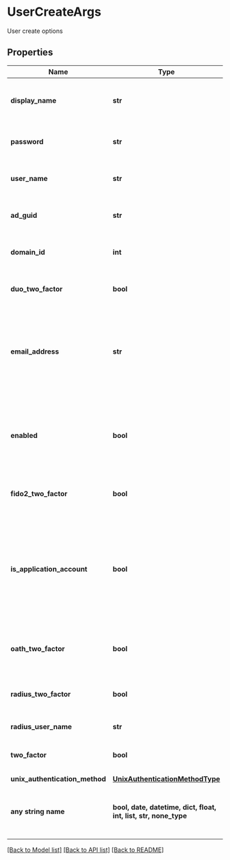 # UserCreateArgs

User create options

## Properties
Name | Type | Description | Notes
------------ | ------------- | ------------- | -------------
**display_name** | **str** | The user’s name as displayed in the user interface. | 
**password** | **str** | The password used by local accounts to log in. | 
**user_name** | **str** | The unique string identifying this user. | 
**ad_guid** | **str** | Active Directory unique identifier. | [optional] 
**domain_id** | **int** | If not null, the Active Directory domain ID. | [optional] 
**duo_two_factor** | **bool** | Whether Duo two-factor authentication is enabled. | [optional] 
**email_address** | **str** | The user&#39;s email address. Used by the system to send reports, access requests, and other notifications. | [optional] 
**enabled** | **bool** | Whether the user account is enabled. Disabled users are unable to log in and do not consume a user license. | [optional] 
**fido2_two_factor** | **bool** | Whether Duo two-factor authentication is enabled. | [optional] 
**is_application_account** | **bool** | Whether this is an application account. Application accounts are used for automation, cannot log in using the UI, and do not consume a user license. | [optional] 
**oath_two_factor** | **bool** | Whether OATH two-factor authentication is enabled. | [optional] 
**radius_two_factor** | **bool** | Whether RADIUS two-factor authentication is enabled. | [optional] 
**radius_user_name** | **str** | RADIUS username | [optional] 
**two_factor** | **bool** | Whether two-factor authentication is enabled. | [optional] 
**unix_authentication_method** | [**UnixAuthenticationMethodType**](UnixAuthenticationMethodType.md) |  | [optional] 
**any string name** | **bool, date, datetime, dict, float, int, list, str, none_type** | any string name can be used but the value must be the correct type | [optional]

[[Back to Model list]](../README.md#documentation-for-models) [[Back to API list]](../README.md#documentation-for-api-endpoints) [[Back to README]](../README.md)


